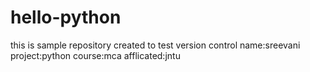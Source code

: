 # hello-python
this is sample repository created to test version control
name:sreevani
project:python
course:mca
afflicated:jntu
